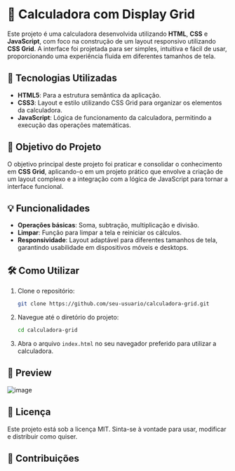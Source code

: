 # 🔢 Calculadora com Display Grid

Este projeto é uma calculadora desenvolvida utilizando **HTML**, **CSS** e **JavaScript**, com foco na construção de um layout responsivo utilizando **CSS Grid**. A interface foi projetada para ser simples, intuitiva e fácil de usar, proporcionando uma experiência fluida em diferentes tamanhos de tela.

## 🚀 Tecnologias Utilizadas

- **HTML5**: Para a estrutura semântica da aplicação.
- **CSS3**: Layout e estilo utilizando CSS Grid para organizar os elementos da calculadora.
- **JavaScript**: Lógica de funcionamento da calculadora, permitindo a execução das operações matemáticas.

## 🎯 Objetivo do Projeto

O objetivo principal deste projeto foi praticar e consolidar o conhecimento em **CSS Grid**, aplicando-o em um projeto prático que envolve a criação de um layout complexo e a integração com a lógica de JavaScript para tornar a interface funcional.

## 💡 Funcionalidades

- **Operações básicas**: Soma, subtração, multiplicação e divisão.
- **Limpar**: Função para limpar a tela e reiniciar os cálculos.
- **Responsividade**: Layout adaptável para diferentes tamanhos de tela, garantindo usabilidade em dispositivos móveis e desktops.

## 🛠️ Como Utilizar

1. Clone o repositório:
   ```bash
   git clone https://github.com/seu-usuario/calculadora-grid.git
   ```

2. Navegue até o diretório do projeto:
   ```bash
   cd calculadora-grid
   ```

3. Abra o arquivo `index.html` no seu navegador preferido para utilizar a calculadora.

## 📸 Preview

![image](https://github.com/user-attachments/assets/c28fa6cf-0109-49b9-a17a-f8f7774ea625)


## 📝 Licença

Este projeto está sob a licença MIT. Sinta-se à vontade para usar, modificar e distribuir como quiser.

## 🤝 Contribuições

